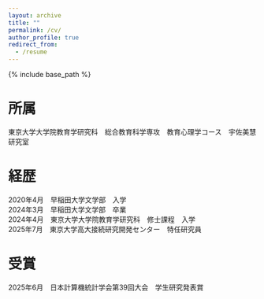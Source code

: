 ```yaml
---
layout: archive
title: ""
permalink: /cv/
author_profile: true
redirect_from:
  - /resume
---
```


{% include base_path %}

所属
======
<!-- * Ph.D in Version Control Theory, GitHub University, 2018 (expected) -->
<!-- * M.S. in Jekyll, GitHub University, 2014 -->
東京大学大学院教育学研究科　総合教育科学専攻　教育心理学コース　宇佐美慧研究室


経歴
======
<!-- * Ph.D in Version Control Theory, GitHub University, 2018 (expected) -->
<!-- * M.S. in Jekyll, GitHub University, 2014 -->
2020年4月　早稲田大学文学部　入学  
2024年3月　早稲田大学文学部　卒業  
2024年4月　東京大学大学院教育学研究科　修士課程　入学  
2025年7月　東京大学高大接続研究開発センター　特任研究員

受賞
======
2025年6月　日本計算機統計学会第39回大会　学生研究発表賞  

<!-- Work experience
======
* Spring 2024: Academic Pages Collaborator
  * GitHub University
  * Duties includes: Updates and improvements to template
  * Supervisor: The Users

* Fall 2015: Research Assistant
  * GitHub University
  * Duties included: Merging pull requests
  * Supervisor: Professor Hub

* Summer 2015: Research Assistant
  * GitHub University
  * Duties included: Tagging issues
  * Supervisor: Professor Git -->
  
<!-- Skills
======
* R
* Python
* Julia -->

<!-- Publications
======
  <ul>{% for post in site.publications reversed %}
    {% include archive-single-cv.html %}
  {% endfor %}</ul> -->
  
<!-- Talks
======
  <ul>{% for post in site.talks reversed %}
    {% include archive-single-talk-cv.html  %}
  {% endfor %}</ul> -->
  
<!-- Teaching
======
  <ul>{% for post in site.teaching reversed %}
    {% include archive-single-cv.html %}
  {% endfor %}</ul> -->
  
<!-- Service and leadership
======
* Currently signed in to 43 different slack teams -->
